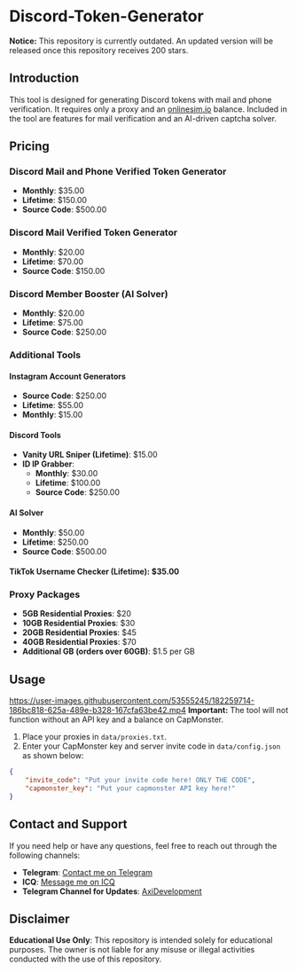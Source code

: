 # Discord-Token-Generator

**Notice:** This repository is currently outdated. An updated version will be released once this repository receives 200 stars.

## Introduction

This tool is designed for generating Discord tokens with mail and phone verification. It requires only a proxy and an [onlinesim.io](https://onlinesim.io) balance. Included in the tool are features for mail verification and an AI-driven captcha solver.

## Pricing

### Discord Mail and Phone Verified Token Generator
- **Monthly**: $35.00
- **Lifetime**: $150.00
- **Source Code**: $500.00

### Discord Mail Verified Token Generator
- **Monthly**: $20.00
- **Lifetime**: $70.00
- **Source Code**: $150.00

### Discord Member Booster (AI Solver)
- **Monthly**: $20.00
- **Lifetime**: $75.00
- **Source Code**: $250.00

### Additional Tools

#### Instagram Account Generators
- **Source Code**: $250.00
- **Lifetime**: $55.00
- **Monthly**: $15.00

#### Discord Tools
- **Vanity URL Sniper (Lifetime)**: $15.00
- **ID IP Grabber**:
  - **Monthly**: $30.00
  - **Lifetime**: $100.00
  - **Source Code**: $250.00

#### AI Solver
- **Monthly**: $50.00
- **Lifetime**: $250.00
- **Source Code**: $500.00

#### TikTok Username Checker (Lifetime): $35.00

### Proxy Packages
- **5GB Residential Proxies**: $20
- **10GB Residential Proxies**: $30
- **20GB Residential Proxies**: $45
- **40GB Residential Proxies**: $70
- **Additional GB (orders over 60GB)**: $1.5 per GB

## Usage
https://user-images.githubusercontent.com/53555245/182259714-186bc818-625a-489e-b328-167cfa63be42.mp4
**Important:** The tool will not function without an API key and a balance on CapMonster.

1. Place your proxies in `data/proxies.txt`.
2. Enter your CapMonster key and server invite code in `data/config.json` as shown below:

```json
{
    "invite_code": "Put your invite code here! ONLY THE CODE",
    "capmonster_key": "Put your capmonster API key here!"
}
```
## Contact and Support

If you need help or have any questions, feel free to reach out through the following channels:
- **Telegram**: [Contact me on Telegram](https://t.me/dorukuz)
- **ICQ**: [Message me on ICQ](https://icq.im/Dorukuz)
- **Telegram Channel for Updates**: [AxiDevelopment](https://t.me/AxiDevelopment)

## Disclaimer

**Educational Use Only**: This repository is intended solely for educational purposes. The owner is not liable for any misuse or illegal activities conducted with the use of this repository.
